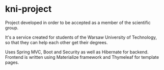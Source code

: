 # kni-project
Project developed in order to be accepted as a member of the scientific group.

It's a service created for students of the Warsaw University of Technology, so that they can help each other get their degrees.

Uses Spring MVC, Boot and Security as well as Hibernate for backend. Frontend is written using Materialize framework and Thymeleaf for template pages.
